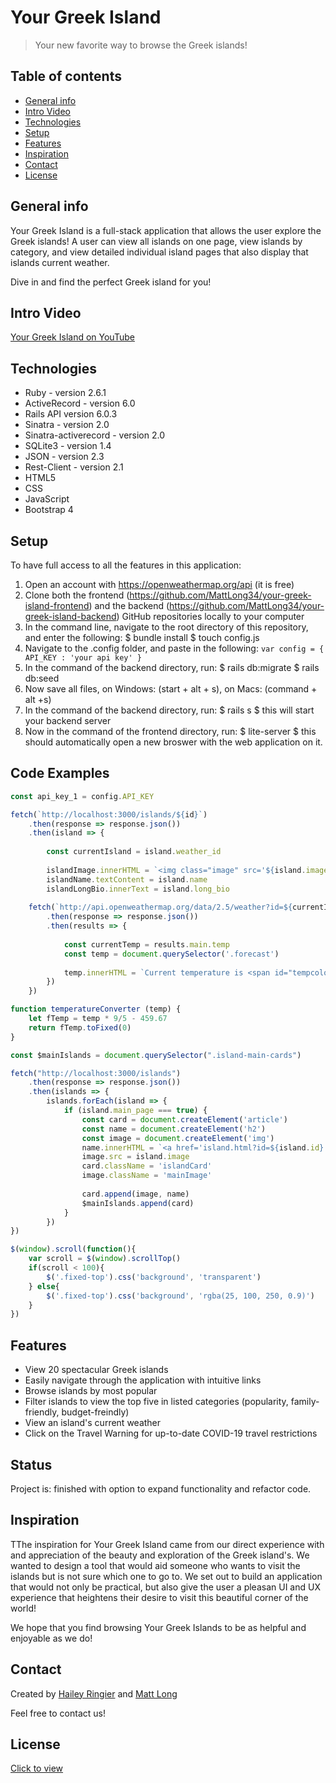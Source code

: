 # Your Greek Island
> Your new favorite way to browse the Greek islands!

## Table of contents
* [General info](#general-info)
* [Intro Video](#intro-video)
* [Technologies](#technologies)
* [Setup](#setup)
* [Features](#features)
* [Inspiration](#inspiration)
* [Contact](#contact)
* [License](#license)

## General info
Your Greek Island is a full-stack application that allows the user explore the Greek islands! A user can view all islands on one page, view islands by category, and view detailed individual island pages that also display that islands current weather.

Dive in and find the perfect Greek island for you!

## Intro Video
[Your Greek Island on YouTube](URL)

## Technologies
* Ruby - version 2.6.1
* ActiveRecord - version 6.0
* Rails API version 6.0.3
* Sinatra - version 2.0
* Sinatra-activerecord - version 2.0
* SQLite3 - version 1.4
* JSON - version 2.3
* Rest-Client - version 2.1
* HTML5
* CSS
* JavaScript
* Bootstrap 4

## Setup
To have full access to all the features in this application: 
1. Open an account with https://openweathermap.org/api (it is free)
1. Clone both the frontend (https://github.com/MattLong34/your-greek-island-frontend) and the backend (https://github.com/MattLong34/your-greek-island-backend) GitHub repositories locally to your computer
1. In the command line, navigate to the root directory of this repository, and enter the following: 
  $ bundle install 
  $ touch config.js 
1. Navigate to the .config folder, and paste in the following: 
        ```var config = {
            API_KEY : 'your api key'
        }```
1. In the command of the backend directory, run: 
  $ rails db:migrate
  $ rails db:seed
1. Now save all files, on Windows: (start + alt + s), on Macs: (command + alt +s)
1. In the command of the backend directory, run:
    $ rails s 
    $ this will start your backend server
1. Now in the command of the frontend directory, run:
    $ lite-server
    $ this should automatically open a new broswer with the web application on it.

## Code Examples
```javaScript
const api_key_1 = config.API_KEY

fetch(`http://localhost:3000/islands/${id}`)
    .then(response => response.json())
    .then(island => {
    
        const currentIsland = island.weather_id
       
        islandImage.innerHTML = `<img class="image" src='${island.image}'>`
        islandName.textContent = island.name
        islandLongBio.innerText = island.long_bio
    
    fetch(`http://api.openweathermap.org/data/2.5/weather?id=${currentIsland}&appid=${api_key_1}`)
        .then(response => response.json())
        .then(results => {
    
            const currentTemp = results.main.temp
            const temp = document.querySelector('.forecast')
            
            temp.innerHTML = `Current temperature is <span id="tempcolor"> ${temperatureConverter(currentTemp)} &#8457</span>`
        })
    })

function temperatureConverter (temp) {
    let fTemp = temp * 9/5 - 459.67
    return fTemp.toFixed(0)
}
```

```javascript
const $mainIslands = document.querySelector(".island-main-cards")

fetch("http://localhost:3000/islands")
    .then(response => response.json())
    .then(islands => {
        islands.forEach(island => {
            if (island.main_page === true) {
                const card = document.createElement('article')
                const name = document.createElement('h2')
                const image = document.createElement('img')
                name.innerHTML = `<a href='island.html?id=${island.id}'>${island.name}</a>`
                image.src = island.image
                card.className = 'islandCard'
                image.className = 'mainImage'
    
                card.append(image, name)
                $mainIslands.append(card)
            }
        })
})

$(window).scroll(function(){
    var scroll = $(window).scrollTop()
    if(scroll < 100){
        $('.fixed-top').css('background', 'transparent')
    } else{
        $('.fixed-top').css('background', 'rgba(25, 100, 250, 0.9)')
    }
})
```

## Features
* View 20 spectacular Greek islands
* Easily navigate through the application with intuitive links
* Browse islands by most popular 
* Filter islands to view the top five in listed categories (popularity, family-friendly, budget-freindly)
* View an island's current weather
* Click on the Travel Warning for up-to-date COVID-19 travel restrictions

## Status
Project is: finished with option to expand functionality and refactor code.

## Inspiration
TThe inspiration for Your Greek Island came from our direct experience with and appreciation of the beauty and exploration of the Greek island's. We wanted to design a tool that would aid someone who wants to visit the islands but is not sure which one to go to. We set out to build an application that would not only be practical, but also give the user a pleasan UI and UX experience that heightens their desire to visit this beautiful corner of the world! 

We hope that you find browsing Your Greek Islands to be as helpful and enjoyable as we do!

## Contact
Created by [Hailey Ringier](https://www.linkedin.com/in/hailey-ringier/) and [Matt Long](https://www.linkedin.com/in/mattlong34/)

Feel free to contact us! 

## License
[Click to view]()
